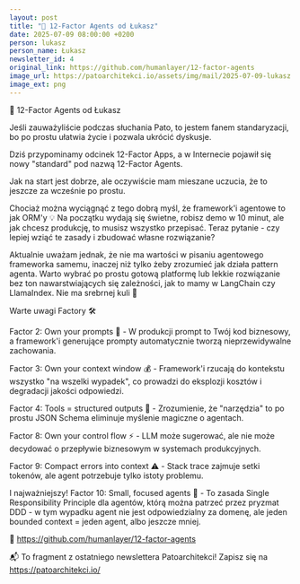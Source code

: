 ```yaml
---
layout: post
title: "📱 12-Factor Agents od Łukasz"
date: 2025-07-09 08:00:00 +0200
person: lukasz
person_name: Łukasz
newsletter_id: 4
original_link: https://github.com/humanlayer/12-factor-agents
image_url: https://patoarchitekci.io/assets/img/mail/2025-07-09-lukasz.png
image_ext: png
---
```


📱 12-Factor Agents od Łukasz

Jeśli zauważyliście podczas słuchania Pato, to jestem fanem standaryzacji, bo po prostu ułatwia życie i pozwala ukrócić dyskusje.

Dziś przypominamy odcinek 12-Factor Apps, a w Internecie pojawił się nowy "standard" pod nazwą 12-Factor Agents.

Jak na start jest dobrze, ale oczywiście mam mieszane uczucia, że to jeszcze za wcześnie po prostu.

Chociaż można wyciągnąć z tego dobrą myśl, że framework'i agentowe to jak ORM'y 💡 Na początku wydają się świetne, robisz demo w 10 minut, ale jak chcesz produkcję, to musisz wszystko przepisać. Teraz pytanie - czy lepiej wziąć te zasady i zbudować własne rozwiązanie?

Aktualnie uważam jednak, że nie ma wartości w pisaniu agentowego frameworka samemu, inaczej niż tylko żeby zrozumieć jak działa pattern agenta. Warto wybrać po prostu gotową platformę lub lekkie rozwiązanie bez ton nawarstwiających się zależności, jak to mamy w LangChain czy LlamaIndex. Nie ma srebrnej kuli 🎯

Warte uwagi Factory 🛠️

Factor 2: Own your prompts 📝 - W produkcji prompt to Twój kod biznesowy, a framework'i generujące prompty automatycznie tworzą nieprzewidywalne zachowania.

Factor 3: Own your context window 💰 - Framework'i rzucają do kontekstu wszystko "na wszelki wypadek", co prowadzi do eksplozji kosztów i degradacji jakości odpowiedzi.

Factor 4: Tools = structured outputs 🔧 - Zrozumienie, że "narzędzia" to po prostu JSON Schema eliminuje myślenie magiczne o agentach.

Factor 8: Own your control flow ⚡ - LLM może sugerować, ale nie może decydować o przepływie biznesowym w systemach produkcyjnych.

Factor 9: Compact errors into context ⚠️ - Stack trace zajmuje setki tokenów, ale agent potrzebuje tylko istoty problemu.

I najważniejszy! Factor 10: Small, focused agents 🎯 - To zasada Single Responsibility Principle dla agentów, którą można patrzeć przez pryzmat DDD - w tym wypadku agent nie jest odpowiedzialny za domenę, ale jeden bounded context = jeden agent, albo jeszcze mniej.

🔗 https://github.com/humanlayer/12-factor-agents

📬 To fragment z ostatniego newslettera Patoarchitekci! Zapisz się na https://patoarchitekci.io/